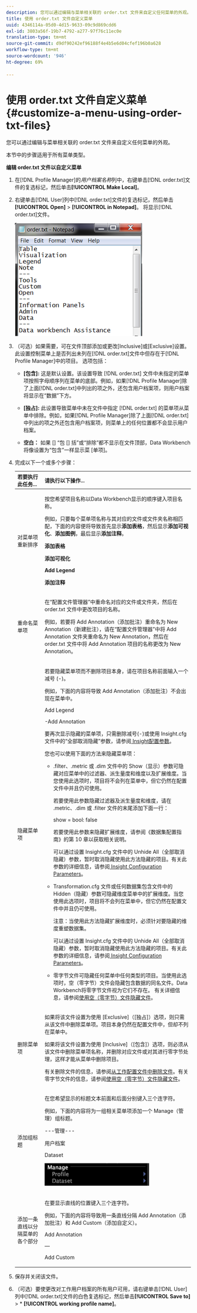 ```yaml
---
description: 您可以通过编辑与菜单相关联的 order.txt 文件来自定义任何菜单的外观。
title: 使用 order.txt 文件自定义菜单
uuid: 4346114a-05d0-4d15-9633-09c9d869cdd6
exl-id: 3803a56f-19b7-4792-a277-97f76c11ec0e
translation-type: tm+mt
source-git-commit: d9df90242ef96188f4e4b5e6d04cfef196b0a628
workflow-type: tm+mt
source-wordcount: '946'
ht-degree: 69%

---
```


# 使用 order.txt 文件自定义菜单{#customize-a-menu-using-order-txt-files}

您可以通过编辑与菜单相关联的 order.txt 文件来自定义任何菜单的外观。

本节中的步骤适用于所有菜单类型。

**编辑 order.txt 文件以自定义菜单**

1. 在[!DNL Profile Manager]的&#x200B;*用户档案名称*&#x200B;列中，右键单击[!DNL order.txt]文件的复选标记，然后单击&#x200B;**[!UICONTROL Make Local]**。
1. 右键单击[!DNL User]列中[!DNL order.txt]文件的复选标记，然后单击&#x200B;**[!UICONTROL Open]** > **[!UICONTROL in Notepad]**。 将显示[!DNL order.txt]文件。

   ![步骤信息](assets/cfg_ordertxt.png)

1. （可选）如果需要，可在文件顶部添加或更改[Inclusive]或[Exclusive]设置。 此设置控制菜单上是否列出未列在[!DNL order.txt]文件中但存在于[!DNL Profile Manager]中的项目。 选项包括：

   * **[包含]:** 这是默认设置。该设置导致 [!DNL order.txt] 文件中未指定的菜单项按照字母顺序列在菜单的底部。例如，如果[!DNL Profile Manager]除了上面[!DNL order.txt]中列出的项之外，还包含用户档案项，则用户档案将显示在“数据”下方。

   * **[独占]:** 此设置导致菜单中未在文件中指定 [!DNL order.txt] 的菜单项从菜单中排除。例如，如果[!DNL Profile Manager]除了上面[!DNL order.txt]中列出的项之外还包含用户档案项，则菜单上的任何位置都不会显示用户档案。

   * **空白：** 如果 [] “包 [] 括”或“排除”都不显示在文件顶部，Data Workbench将像设置为“包含”一样显示菜 [单项]。

1. 完成以下一个或多个步骤：

   <table id="table_C5D5313DF5E4470499B0B285BA2690F0"> 
    <thead> 
    <tr> 
    <th colname="col1" class="entry"> 若要执行此任务... </th> 
    <th colname="col2" class="entry"> 请执行以下操作... </th> 
    </tr> 
    </thead>
    <tbody> 
    <tr> 
    <td colname="col1"> <p>对菜单项重新排序 </p> </td> 
    <td colname="col2"> <p>按您希望项目名称以Data Workbench显示的顺序键入项目名称。 </p> <p>例如，只要每个菜单项名称与其对应的文件或文件夹名称相匹配，下面的内容便将导致首先显示<b>添加表格</b>，然后显示<b>添加可视化</b>、<b>添加图例</b>，最后显示<b>添加注释</b>。 </p> <p><b>添加表格 </b> </p> <p><b>添加可视化 </b> </p> <p><b>Add Legend </b> </p> <p><b>添加注释 </b> </p> </td> 
    </tr> 
    <tr> 
    <td colname="col1"> <p>重命名菜单项 </p> </td> 
    <td colname="col2"> <p>在“<span class="wintitle">配置文件管理器</span>”中重命名对应的文件或文件夹，然后在 <span class="filepath">order.txt</span> 文件中更改项目的名称。 </p> <p>例如，若要将 Add Annotation（添加批注）重命名为 New Annotation（新建批注），请在“<span class="wintitle">配置文件管理器</span>”中将 Add Annotation 文件夹重命名为 New Annotation，然后在 <span class="filepath">order.txt</span> 文件中将 Add Annotation 项目的名称更改为 New Annotation。 </p> </td> 
    </tr> 
    <tr> 
    <td colname="col1"> <p>隐藏菜单项 </p> </td> 
    <td colname="col2"> <p>若要隐藏菜单项而不删除项目本身，请在项目名称前面输入一个减号 (-)。 </p> <p>例如，下面的内容将导致 <span class="wintitle">Add Annotation</span>（添加批注）不会出现在菜单中。 </p> <p>Add Legend </p> <p>-Add Annotation </p> <p>要再次显示隐藏的菜单项，只需删除减号(-)或使用<span class="filepath"> Insight.cfg</span>文件中的“全部取消隐藏”参数，请参阅<a href="../../../../home/c-get-started/c-insght-config-param.md#concept-14da97d0756348e885c08ca9e866074b"> Insight配置参数</a>。 </p> <p>您也可以使用下面的方法来隐藏菜单项： 
    <ul id="ul_CC9A82AFCE784CA49CC912C9256BAC1A"> 
    <li id="li_28C28CA0DE4B4A8F9C2C2C2B3BDD0557"> <p><span class="filepath">.filter</span>、<span class="filepath">.metric</span> 或 <span class="filepath">.dim</span> 文件中的 Show（显示）参数可隐藏对应菜单中的过滤器、派生量度和维度以及扩展维度。当您使用此选项时，项目将不会列在菜单中，但它仍然在配置文件中并且仍可使用。 </p> <p>若要使用此参数隐藏过滤器及派生量度和维度，请在 <span class="filepath">.metric</span>、<span class="filepath">.dim</span> 或 <span class="filepath">.filter</span> 文件的末尾添加下面一行： </p> <p><span class="filepath"> show = bool: false</span> </p> <p>若要使用此参数来隐藏扩展维度，请参阅《数据集配置指南》<i></i>的第 10 章以获取相关说明。 </p> <p>可以通过设置 <span class="filepath">Insight.cfg</span> 文件中的 Unhide All（全部取消隐藏）参数，暂时取消隐藏使用此方法隐藏的项目。有关此参数的详细信息，请参阅<a href="../../../../home/c-get-started/c-insght-config-param.md#concept-14da97d0756348e885c08ca9e866074b"> Insight Configuration Parameters</a>。 </p> </li> 
    <li id="li_2CB65D594DD04C59A8D27A17DBF278FA"><span class="filepath">Transformation.cfg</span> 文件或任何数据集包含文件中的 Hidden（隐藏）参数可隐藏维度菜单中的扩展维度。当您使用此选项时，项目将不会列在菜单中，但它仍然在配置文件中并且仍可使用。 <p> <p>注意：当使用此方法隐藏扩展维度时，必须针对要隐藏的维度重塑数据集。 </p> </p> <p>可以通过设置 <span class="filepath">Insight.cfg</span> 文件中的 Unhide All（全部取消隐藏）参数，暂时取消隐藏使用此方法隐藏的项目。有关此参数的详细信息，请参阅<a href="../../../../home/c-get-started/c-insght-config-param.md#concept-14da97d0756348e885c08ca9e866074b"> Insight Configuration Parameters</a>。 </p> </li> 
    <li id="li_6E161953FEA44EC18237D88D7173DC60"> <p>零字节文件可隐藏任何菜单中任何类型的项目。当使用此选项时，空（零字节）文件会隐藏包含数据的同名文件。Data Workbench将零字节文件视为它们不存在。 有关详细信息，请参阅<a href="../../../../home/c-get-started/c-admin-intrf/c-prof-mgr/c-empty-files.md#concept-e776fac9e5904bed8c13b9d5eb17c491">使用空（零字节）文件隐藏文件</a>。 </p> </li> 
    </ul> </p> </td> 
    </tr> 
    <tr> 
    <td colname="col1"> <p>删除菜单项 </p> </td> 
    <td colname="col2"> <p>如果将该文件设置为使用 [Exclusive]（[独占]）选项，则只需从该文件中删除菜单项。项目本身仍然在配置文件中，但却不列在菜单中。 </p> <p>如果将该文件设置为使用 [Inclusive]（[包含]）选项，则必须从该文件中删除菜单项名称，并删除对应文件或对其进行零字节处理，这样才能从菜单中删除项目。 </p> <p>有关删除文件的信息，请参阅<a href="../../../../home/c-get-started/c-admin-intrf/c-prof-mgr/t-del-files-wkg-prof.md#task-1e29c25e6c824cc9b51cb651e835856b">从工作配置文件中删除文件</a>。有关零字节文件的信息，请参阅<a href="../../../../home/c-get-started/c-admin-intrf/c-prof-mgr/c-empty-files.md#concept-e776fac9e5904bed8c13b9d5eb17c491">使用空（零字节）文件隐藏文件</a>。 </p> </td> 
    </tr> 
    <tr> 
    <td colname="col1"> <p>添加组标题 </p> </td> 
    <td colname="col2"> <p>在您希望显示的标题文本前面和后面分别键入三个连字符。 </p> <p>例如，下面的内容将为一组相关菜单项添加一个 Manage（管理）组标题。 </p> <p>---管理--- </p> <p>用户档案 </p> <p>Dataset </p> <p> <img id="image_DB5BB8A33553499A9FC6B53C544CD4CC" src="assets/cfg_ordertxt_example.png"> </img> </p> </td> 
    </tr> 
    <tr> 
    <td colname="col1"> <p>添加一条直线以分隔菜单的各个部分 </p> </td> 
    <td colname="col2"> <p>在要显示直线的位置键入三个连字符。 </p> <p>例如，下面的内容将导致用一条直线分隔 Add Annotation（添加批注）和 Add Custom（添加自定义）。 </p> <p>Add Annotation </p> <p>— </p> <p>Add Custom </p> </td> 
    </tr> 
    </tbody> 
    </table>

1. 保存并关闭该文件。
1. （可选）要使更改对工作用户档案的所有用户可用，请右键单击[!DNL User]列中[!DNL order.txt]文件的白色复选标记，然后单击&#x200B;**[!UICONTROL Save to]** > * **[!UICONTROL working profile name]**。
